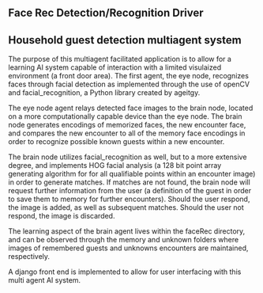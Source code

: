 ## Face Rec Detection/Recognition Driver
Household guest detection multiagent system 
----------------------------------------------------------------------------------------------------------

The purpose of this multiagent facilitated application is to allow for a learning AI system capable of interaction with a limited visulaized environment (a front door area). The first agent, the eye node, recognizes faces through facial detection as implemented through the use of openCV and facial_recognition, a Python library created by ageitgy.

The eye node agent relays detected face images to the brain node, located on a more computationally capable device than the eye node. The brain node generates encodings of memorized faces, the new encounter face, and compares the new encounter to all of the memory face encodings in order to recognize possible known guests within a new encounter. 

The brain node utilizes facial_recognition as well, but to a more extensive degree, and implements HOG facial analysis (a 128 bit point array generating algorithm for for all qualifiable points within an encounter image) in order to generate matches. If matches are not found, the brain node will request further information from the user (a definition of the guest in order to save them to memory for further encounters). Should the user respond, the image is added, as well as subsequent matches. Should the user not respond, the image is discarded. 

The learning aspect of the brain agent lives within the faceRec directory, and can be observed through the memory and unknown folders where images of remembered guests and unknowns encounters are maintained, respectively. 

A django front end is implemented to allow for user interfacing with this multi agent AI system. 
